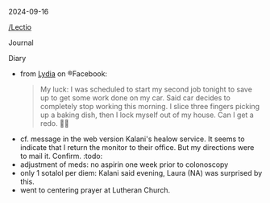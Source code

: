 2024-09-16
 
[/Lectio](/Lectio.md)
 
Journal

  Diary
- from [Lydia](/Lydia.md) on ®Facebook:
  > My luck: I was scheduled to start my second job tonight to save up to get some work done on my car. Said car decides to completely stop working this morning. I slice three fingers picking up a baking dish, then I lock myself out of my house. Can I get a redo. 🤦‍♀️
- cf. message in the web version Kalani's healow service. It seems to indicate that I return the monitor to their office. But my directions were to mail it. Confirm. :todo:
- adjustment of meds: no aspirin one week prior to colonoscopy
- only 1 sotalol per diem: Kalani said evening, Laura (NA) was surprised by this.
- went to centering prayer at Lutheran Church.
